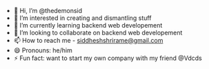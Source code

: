 - 👋 Hi, I’m @thedemonsid
- 👀 I’m interested in creating and dismantling stuff
- 🌱 I’m currently learning backend web developement
- 💞️ I’m looking to collaborate on backend web developement
- 📫 How to reach me - siddheshshrirame@gmail.com
- 😄 Pronouns: he/him
- ⚡ Fun fact: want to start my own company with my friend @Vdcds

<!---
thedemonsid/thedemonsid is a ✨ special ✨ repository because its `README.md` (this file) appears on your GitHub profile.
You can click the Preview link to take a look at your changes.
--->
